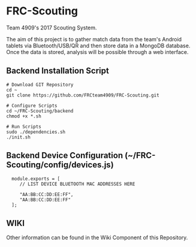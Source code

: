 # FRC-Scouting

Team 4909's 2017 Scouting System.

The aim of this project is to gather match data from the team's Android tablets via Bluetooth/USB/QR and then store data in a MongoDB database. Once the data is stored, analysis will be possible through a web interface.

## Backend Installation Script
```
# Download GIT Repository
cd ~
git clone https://github.com/FRCteam4909/FRC-Scouting.git

# Configure Scripts
cd ~/FRC-Scouting/backend
chmod +x *.sh

# Run Scripts
sudo ./dependencies.sh
./init.sh
```
## Backend Device Configuration (~/FRC-Scouting/config/devices.js)
```
  module.exports = [
     // LIST DEVICE BLUETOOTH MAC ADDRESSES HERE
     
     "AA:BB:CC:DD:EE:FF",
     "AA:BB:CC:DD:EE:FF"
  ];
```
## WIKI
Other information can be found in the Wiki Component of this Repository.
